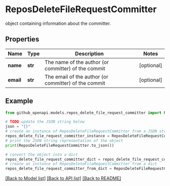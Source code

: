 # ReposDeleteFileRequestCommitter

object containing information about the committer.

## Properties

Name | Type | Description | Notes
------------ | ------------- | ------------- | -------------
**name** | **str** | The name of the author (or committer) of the commit | [optional] 
**email** | **str** | The email of the author (or committer) of the commit | [optional] 

## Example

```python
from github_openapi.models.repos_delete_file_request_committer import ReposDeleteFileRequestCommitter

# TODO update the JSON string below
json = "{}"
# create an instance of ReposDeleteFileRequestCommitter from a JSON string
repos_delete_file_request_committer_instance = ReposDeleteFileRequestCommitter.from_json(json)
# print the JSON string representation of the object
print(ReposDeleteFileRequestCommitter.to_json())

# convert the object into a dict
repos_delete_file_request_committer_dict = repos_delete_file_request_committer_instance.to_dict()
# create an instance of ReposDeleteFileRequestCommitter from a dict
repos_delete_file_request_committer_from_dict = ReposDeleteFileRequestCommitter.from_dict(repos_delete_file_request_committer_dict)
```
[[Back to Model list]](../README.md#documentation-for-models) [[Back to API list]](../README.md#documentation-for-api-endpoints) [[Back to README]](../README.md)


